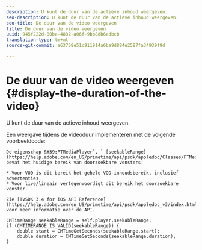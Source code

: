 ```yaml
---
description: U kunt de duur van de actieve inhoud weergeven.
seo-description: U kunt de duur van de actieve inhoud weergeven.
seo-title: De duur van de video weergeven
title: De duur van de video weergeven
uuid: 945f222d-80ba-4832-a06f-9bb8db6adbcb
translation-type: tm+mt
source-git-commit: a63768e51c911914a6ba9d884e2587fa34939f9d

---
```



# De duur van de video weergeven {#display-the-duration-of-the-video}

U kunt de duur van de actieve inhoud weergeven.

Een weergave tijdens de videoduur implementeren met de volgende voorbeeldcode:

    De eigenschap &#39;PTMediaPlayer`, ` [seekableRange](https://help.adobe.com/en_US/primetime/api/psdk/appledoc/Classes/PTMediaPlayer.html#//api/name/seekableRange)`, bevat het huidige bereik van doorzoekbare vensters:
    
    * Voor VOD is dit bereik het gehele VOD-inhoudsbereik, inclusief advertenties.
    * Voor live/lineair vertegenwoordigt dit bereik het doorzoekbare venster.
    
    Zie [TVSDK 3.4 for iOS API Reference] (https://help.adobe.com/en_US/primetime/api/psdk/appledoc_v3/index.html) voor meer informatie over de API.

<!--<a id="example_A153BE3AC03F43C6BF3A156316A08CD3"></a>-->

```
CMTimeRange seekableRange = self.player.seekableRange;  
if (CMTIMERANGE_IS_VALID(seekableRange)) { 
    double start = CMTimeGetSeconds(seekableRange.start);  
    double duration = CMTimeGetSeconds(seekableRange.duration); 
}
```
